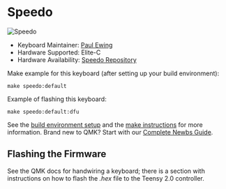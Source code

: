 # Speedo

![Speedo](http://assets.cozykeys.xyz/images/keyboards/speedo/speedo-v3.0-angle-led-front_1600x1600.png)

- Keyboard Maintainer: [Paul Ewing](https://github.com/pcewing)
- Hardware Supported: Elite-C
- Hardware Availability: [Speedo Repository](https://github.com/cozykeys/speedo)

Make example for this keyboard (after setting up your build environment):

    make speedo:default

Example of flashing this keyboard:

    make speedo:default:dfu

See the
[build environment setup](https://docs.qmk.fm/#/getting_started_build_tools) and
the [make instructions](https://docs.qmk.fm/#/getting_started_make_guide) for
more information. Brand new to QMK? Start with our
[Complete Newbs Guide](https://docs.qmk.fm/#/newbs).

## Flashing the Firmware

See the QMK docs for handwiring a keyboard; there is a section with
instructions on how to flash the *.hex* file to the Teensy 2.0 controller.
